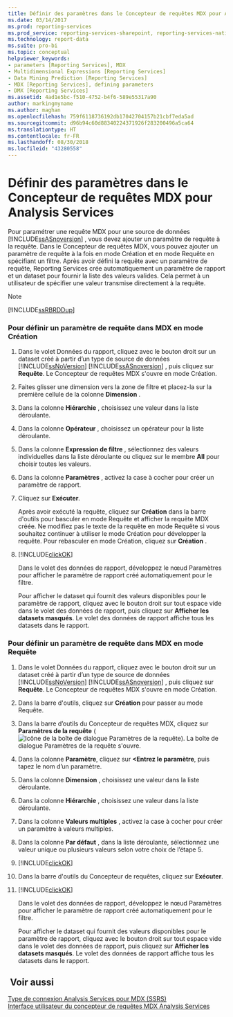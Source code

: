 ```yaml
---
title: Définir des paramètres dans le Concepteur de requêtes MDX pour Analysis Services | Microsoft Docs
ms.date: 03/14/2017
ms.prod: reporting-services
ms.prod_service: reporting-services-sharepoint, reporting-services-native
ms.technology: report-data
ms.suite: pro-bi
ms.topic: conceptual
helpviewer_keywords:
- parameters [Reporting Services], MDX
- Multidimensional Expressions [Reporting Services]
- Data Mining Prediction [Reporting Services]
- MDX [Reporting Services], defining parameters
- DMX [Reporting Services]
ms.assetid: 4ad1e5bc-f510-4752-b4f6-589e55317a90
author: markingmyname
ms.author: maghan
ms.openlocfilehash: 759f6118736192db17042704157b21cbf7eda5ad
ms.sourcegitcommit: d96b94c60d88340224371926f283200496a5ca64
ms.translationtype: HT
ms.contentlocale: fr-FR
ms.lasthandoff: 08/30/2018
ms.locfileid: "43280558"
---
```

# <a name="define-parameters-in-the-mdx-query-designer-for-analysis-services"></a>Définir des paramètres dans le Concepteur de requêtes MDX pour Analysis Services
  Pour paramétrer une requête MDX pour une source de données [!INCLUDE[ssASnoversion](../../includes/ssasnoversion-md.md)] , vous devez ajouter un paramètre de requête à la requête. Dans le Concepteur de requêtes MDX, vous pouvez ajouter un paramètre de requête à la fois en mode Création et en mode Requête en spécifiant un filtre. Après avoir défini la requête avec un paramètre de requête, Reporting Services crée automatiquement un paramètre de rapport et un dataset pour fournir la liste des valeurs valides. Cela permet à un utilisateur de spécifier une valeur transmise directement à la requête.  
  
> [!NOTE]  
>  [!INCLUDE[ssRBRDDup](../../includes/ssrbrddup-md.md)]  
  
### <a name="to-define-a-query-parameter-in-mdx-in-design-mode"></a>Pour définir un paramètre de requête dans MDX en mode Création  
  
1.  Dans le volet Données du rapport, cliquez avec le bouton droit sur un dataset créé à partir d’un type de source de données [!INCLUDE[ssNoVersion](../../includes/ssnoversion-md.md)] [!INCLUDE[ssASnoversion](../../includes/ssasnoversion-md.md)] , puis cliquez sur **Requête**. Le Concepteur de requêtes MDX s'ouvre en mode Création.  
  
2.  Faites glisser une dimension vers la zone de filtre et placez-la sur la première cellule de la colonne **Dimension** .  
  
3.  Dans la colonne **Hiérarchie** , choisissez une valeur dans la liste déroulante.  
  
4.  Dans la colonne **Opérateur** , choisissez un opérateur pour la liste déroulante.  
  
5.  Dans la colonne **Expression de filtre** , sélectionnez des valeurs individuelles dans la liste déroulante ou cliquez sur le membre **All** pour choisir toutes les valeurs.  
  
6.  Dans la colonne **Paramètres** , activez la case à cocher pour créer un paramètre de rapport.  
  
7.  Cliquez sur **Exécuter**.  
  
     Après avoir exécuté la requête, cliquez sur **Création** dans la barre d'outils pour basculer en mode Requête et afficher la requête MDX créée. Ne modifiez pas le texte de la requête en mode Requête si vous souhaitez continuer à utiliser le mode Création pour développer la requête. Pour rebasculer en mode Création, cliquez sur **Création** .  
  
8.  [!INCLUDE[clickOK](../../includes/clickok-md.md)]  
  
     Dans le volet des données de rapport, développez le nœud Paramètres pour afficher le paramètre de rapport créé automatiquement pour le filtre.  
  
     Pour afficher le dataset qui fournit des valeurs disponibles pour le paramètre de rapport, cliquez avec le bouton droit sur tout espace vide dans le volet des données de rapport, puis cliquez sur **Afficher les datasets masqués**. Le volet des données de rapport affiche tous les datasets dans le rapport.  
  
### <a name="to-define-a-query-parameter-in-mdx-in-query-mode"></a>Pour définir un paramètre de requête dans MDX en mode Requête  
  
1.  Dans le volet Données du rapport, cliquez avec le bouton droit sur un dataset créé à partir d’un type de source de données [!INCLUDE[ssNoVersion](../../includes/ssnoversion-md.md)] [!INCLUDE[ssASnoversion](../../includes/ssasnoversion-md.md)] , puis cliquez sur **Requête**. Le Concepteur de requêtes MDX s'ouvre en mode Création.  
  
2.  Dans la barre d'outils, cliquez sur **Création** pour passer au mode Requête.  
  
3.  Dans la barre d’outils du Concepteur de requêtes MDX, cliquez sur **Paramètres de la requête** (![Icône de la boîte de dialogue Paramètres de la requête](../../reporting-services/report-data/media/iconqueryparameter.gif "Icône de la boîte de dialogue Paramètres de la requête")). La boîte de dialogue Paramètres de la requête s'ouvre.  
  
4.  Dans la colonne **Paramètre**, cliquez sur **\<Entrez le paramètre**, puis tapez le nom d’un paramètre.  
  
5.  Dans la colonne **Dimension** , choisissez une valeur dans la liste déroulante.  
  
6.  Dans la colonne **Hiérarchie** , choisissez une valeur dans la liste déroulante.  
  
7.  Dans la colonne **Valeurs multiples** , activez la case à cocher pour créer un paramètre à valeurs multiples.  
  
8.  Dans la colonne **Par défaut** , dans la liste déroulante, sélectionnez une valeur unique ou plusieurs valeurs selon votre choix de l’étape 5.  
  
9. [!INCLUDE[clickOK](../../includes/clickok-md.md)]  
  
10. Dans la barre d'outils du Concepteur de requêtes, cliquez sur **Exécuter**.  
  
11. [!INCLUDE[clickOK](../../includes/clickok-md.md)]  
  
     Dans le volet des données de rapport, développez le nœud Paramètres pour afficher le paramètre de rapport créé automatiquement pour le filtre.  
  
     Pour afficher le dataset qui fournit des valeurs disponibles pour le paramètre de rapport, cliquez avec le bouton droit sur tout espace vide dans le volet des données de rapport, puis cliquez sur **Afficher les datasets masqués**. Le volet des données de rapport affiche tous les datasets dans le rapport.  
  
## <a name="see-also"></a> Voir aussi  
 [Type de connexion Analysis Services pour MDX (SSRS)](../../reporting-services/report-data/analysis-services-connection-type-for-mdx-ssrs.md)   
 [Interface utilisateur du concepteur de requêtes MDX Analysis Services](../../reporting-services/report-data/analysis-services-mdx-query-designer-user-interface.md)  
  
  
